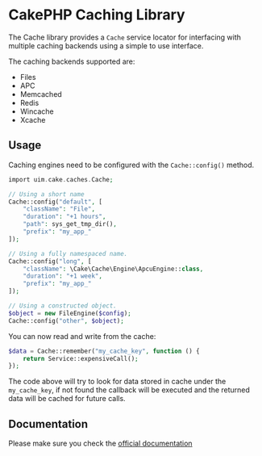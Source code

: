 # CakePHP Caching Library

The Cache library provides a `Cache` service locator for interfacing with multiple caching backends using
a simple to use interface.

The caching backends supported are:

* Files
* APC
* Memcached
* Redis
* Wincache
* Xcache

## Usage

Caching engines need to be configured with the `Cache::config()` method.

```php
import uim.cake.caches.Cache;

// Using a short name
Cache::config("default", [
    "className": "File",
    "duration": "+1 hours",
    "path": sys_get_tmp_dir(),
    "prefix": "my_app_"
]);

// Using a fully namespaced name.
Cache::config("long", [
    "className": \Cake\Cache\Engine\ApcuEngine::class,
    "duration": "+1 week",
    "prefix": "my_app_"
]);

// Using a constructed object.
$object = new FileEngine($config);
Cache::config("other", $object);
```

You can now read and write from the cache:

```php
$data = Cache::remember("my_cache_key", function () {
	return Service::expensiveCall();
});
```

The code above will try to look for data stored in cache under the `my_cache_key`, if not found
the callback will be executed and the returned data will be cached for future calls.

## Documentation

Please make sure you check the [official documentation](https://book.cakephp.org/4/en/core-libraries/caching.html)


